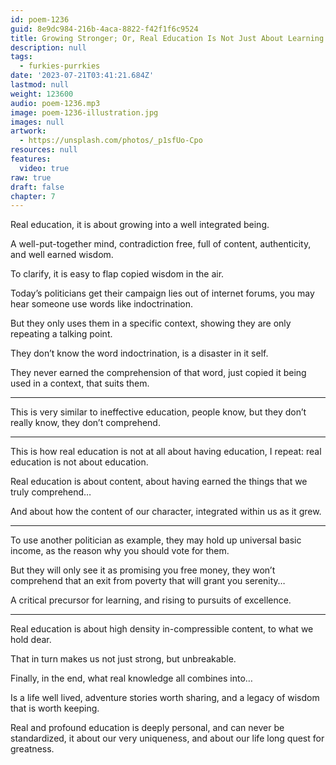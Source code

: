 ```yaml
---
id: poem-1236
guid: 8e9dc984-216b-4aca-8822-f42f1f6c9524
title: Growing Stronger; Or, Real Education Is Not Just About Learning For Real
description: null
tags:
  - furkies-purrkies
date: '2023-07-21T03:41:21.684Z'
lastmod: null
weight: 123600
audio: poem-1236.mp3
image: poem-1236-illustration.jpg
images: null
artwork:
  - https://unsplash.com/photos/_p1sfUo-Cpo
resources: null
features:
  video: true
raw: true
draft: false
chapter: 7
---
```


Real education,
it is about growing into a well integrated being.

A well-put-together mind, contradiction free,
full of content, authenticity, and well earned wisdom.

To clarify,
it is easy to flap copied wisdom in the air.

Today’s politicians get their campaign lies out of internet forums,
you may hear someone use words like indoctrination.

But they only uses them in a specific context,
showing they are only repeating a talking point.

They don’t know the word indoctrination,
is a disaster in it self.

They never earned the comprehension of that word,
just copied it being used in a context, that suits them.

---

This is very similar to ineffective education,
people know, but they don’t really know, they don’t comprehend.

---

This is how real education is not at all about having education,
I repeat: real education is not about education.

Real education is about content,
about having earned the things that we truly comprehend…

And about how the content of our character,
integrated within us as it grew.

---

To use another politician as example, they may hold up universal basic income,
as the reason why you should vote for them.

But they will only see it as promising you free money,
they won’t comprehend that an exit from poverty that will grant you serenity…

A critical precursor for learning,
and rising to pursuits of excellence.

---

Real education is about high density in-compressible content,
to what we hold dear.

That in turn makes us not just strong,
but unbreakable.

Finally, in the end,
what real knowledge all combines into…

Is a life well lived, adventure stories worth sharing,
and a legacy of wisdom that is worth keeping.

Real and profound education is deeply personal, and can never be standardized,
it about our very uniqueness, and about our life long quest for greatness.
